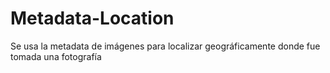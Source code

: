 # Metadata-Location
Se usa la metadata de imágenes para localizar geográficamente donde fue tomada una fotografía
